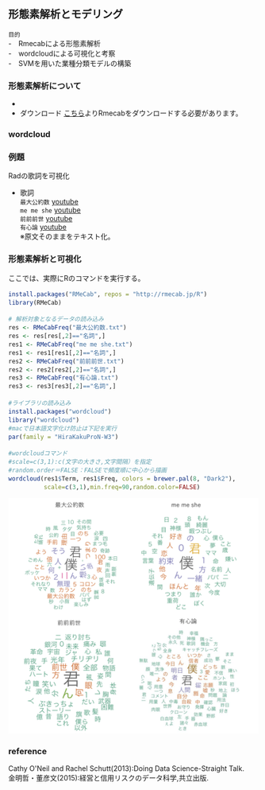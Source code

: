 ## 形態素解析とモデリング

`目的`  
-　Rmecabによる形態素解析  
-　wordcloudによる可視化と考察   
-　SVMを用いた業種分類モデルの構築  

### 形態素解析について
- 
- ダウンロード
  [こちら](http://taku910.github.io/mecab/#install-windows)よりRmecabをダウンロードする必要があります。  

### wordcloud


### 例題
Radの歌詞を可視化

  
- 歌詞  
`最大公約数`  [youtube](https://www.youtube.com/watch?v=cDpL4-UEs5s)  
`me me she`   [youtube](https://www.youtube.com/watch?v=wvvItrHEfRA)   
`前前前世`  [youtube](https://www.youtube.com/watch?v=PDSkFeMVNFs)  
`有心論`   [youtube](https://www.youtube.com/watch?v=c2y8Ba3WwPY)  
※原文そのままをテキスト化。  
  


### 形態素解析と可視化
ここでは、実際にRのコマンドを実行する。

```R
install.packages("RMeCab", repos = "http://rmecab.jp/R")
library(RMeCab)

# 解析対象となるデータの読み込み
res <- RMeCabFreq("最大公約数.txt")
res <- res[res[,2]=="名詞",]
res1 <- RMeCabFreq("me me she.txt")
res1 <- res1[res1[,2]=="名詞",]
res2 <- RMeCabFreq("前前前世.txt")
res2 <- res2[res2[,2]=="名詞",]
res3 <- RMeCabFreq("有心論.txt")
res3 <- res3[res3[,2]=="名詞",]

#ライブラリの読み込み
install.packages("wordcloud")
library("wordcloud")
#macで日本語文字化け防止は下記を実行
par(family = "HiraKakuProN-W3")

#wordcloudコマンド
#scale=c(3,1):c(文字の大きさ,文字間隔）を指定
#random.order＝FALSE：FALSEで頻度順に中心から描画
wordcloud(res1$Term, res1$Freq, colors = brewer.pal(8, "Dark2"),
          scale=c(3,1),min.freq=90,random.color=FALSE)
```

![](https://github.com/kmbsweb/R-seminar-2018/blob/master/04_%E5%BD%A2%E6%85%8B%E7%B4%A0%E8%A7%A3%E6%9E%90%E3%81%A8%E3%83%A2%E3%83%87%E3%83%AA%E3%83%B3%E3%82%B0/text/result.png)



### reference
Cathy O'Neil and Rachel Schutt(2013):Doing Data Science-Straight Talk.   
金明哲・董彦文(2015):経営と信用リスクのデータ科学,共立出版.  
